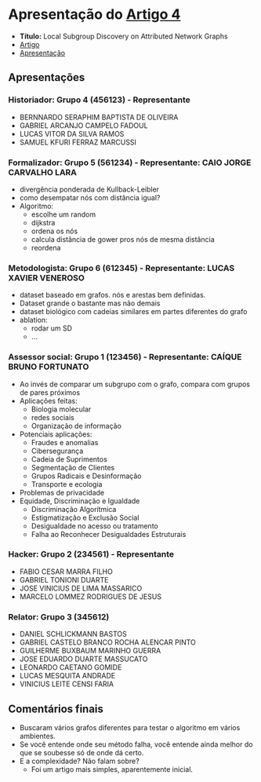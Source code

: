 # Apresentação do [Artigo 4][Link_artigo]

- **Título:** Local Subgroup Discovery on Attributed Network Graphs
- [Artigo][Link_artigo]
- [Apresentação][Slide_art4]

[Link_artigo]: https://doi.org/10.1145/3139241
[Slide_art4]: https://ufmgbr-my.sharepoint.com/:p:/g/personal/rvimieiro_ufmg_br/ERX4HakirnJGp_yI-zXr1y8BOeb7BaOrkpmXc1l3Mf9bBQ

## Apresentações

### Historiador: Grupo 4 (456123) - Representante

- BERNNARDO SERAPHIM BAPTISTA DE OLIVEIRA
- GABRIEL ARCANJO CAMPELO FADOUL
- LUCAS VITOR DA SILVA RAMOS
- SAMUEL KFURI FERRAZ MARCUSSI

### Formalizador: Grupo 5 (561234) - Representante: CAIO JORGE CARVALHO LARA

- divergência ponderada de Kullback-Leibler
- como desempatar nós com distância igual?
- Algoritmo:
    - escolhe um random
    - dijkstra
    - ordena os nós
    - calcula distância de gower pros nós de mesma distância
    - reordena
### Metodologista: Grupo 6 (612345) - Representante: LUCAS XAVIER VENEROSO

- dataset baseado em grafos. nós e arestas bem definidas.
- Dataset grande o bastante mas não demais
- dataset biológico com cadeias similares em partes diferentes do grafo
- ablation:
    - rodar um SD
    - ...

### Assessor social: Grupo 1 (123456) - Representante: CAÍQUE BRUNO FORTUNATO

- Ao invés de comparar um subgrupo com o grafo, compara com grupos de pares próximos
- Aplicações feitas:
    - Biologia molecular
    - redes sociais
    - Organização de informação
- Potenciais aplicações:
    - Fraudes e anomalias
    - Cibersegurança
    - Cadeia de Suprimentos
    - Segmentação de Clientes
    - Grupos Radicais e Desinformação
    - Transporte e ecologia
- Problemas de privacidade
- Equidade, Discriminação e Igualdade​
    - Discriminação Algorítmica​
    - Estigmatização e Exclusão Social​
    - Desigualdade no acesso ou tratamento​
    - Falha ao Reconhecer Desigualdades Estruturais​

### Hacker: Grupo 2 (234561) - Representante

- FABIO CESAR MARRA FILHO
- GABRIEL TONIONI DUARTE
- JOSE VINICIUS DE LIMA MASSARICO
- MARCELO LOMMEZ RODRIGUES DE JESUS

### Relator: Grupo 3 (345612)

- DANIEL SCHLICKMANN BASTOS
- GABRIEL CASTELO BRANCO ROCHA ALENCAR PINTO
- GUILHERME BUXBAUM MARINHO GUERRA
- JOSE EDUARDO DUARTE MASSUCATO
- LEONARDO CAETANO GOMIDE
- LUCAS MESQUITA ANDRADE
- VINICIUS LEITE CENSI FARIA

## Comentários finais

- Buscaram vários grafos diferentes para testar o algoritmo em vários ambientes.
- Se você entende onde seu método falha, você entende ainda melhor do que se soubesse só de onde dá certo.
- E a complexidade? Não falam sobre?
    - Foi um artigo mais simples, aparentemente inicial.